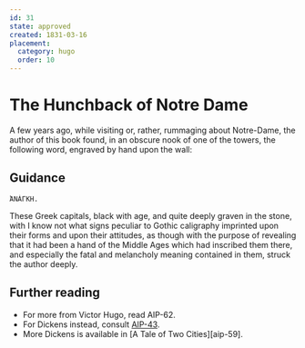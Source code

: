 ```yaml
---
id: 31
state: approved
created: 1831-03-16
placement:
  category: hugo
  order: 10
---
```


# The Hunchback of Notre Dame

A few years ago, while visiting or, rather, rummaging about Notre-Dame, the
author of this book found, in an obscure nook of one of the towers, the
following word, engraved by hand upon the wall:

## Guidance

```
ἈΝÁΓΚΗ.
```

These Greek capitals, black with age, and quite deeply graven in the stone,
with I know not what signs peculiar to Gothic caligraphy imprinted upon their
forms and upon their attitudes, as though with the purpose of revealing that it
had been a hand of the Middle Ages which had inscribed them there, and
especially the fatal and melancholy meaning contained in them, struck the
author deeply.

## Further reading

- For more from Victor Hugo, read AIP-62.
- For Dickens instead, consult [AIP-43](./0043.md).
- More Dickens is available in [A Tale of Two Cities][aip-59].
